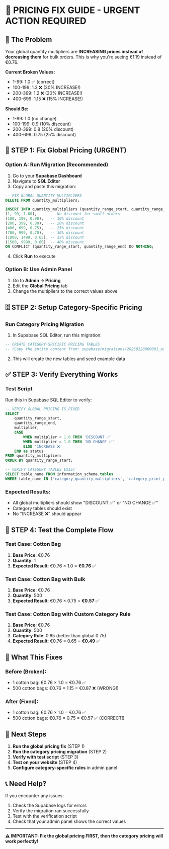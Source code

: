 # 🚨 PRICING FIX GUIDE - URGENT ACTION REQUIRED

## 🎯 **The Problem**
Your global quantity multipliers are **INCREASING prices instead of decreasing them** for bulk orders. This is why you're seeing €1.19 instead of €0.76.

**Current Broken Values:**
- 1-99: 1.0 ✅ (correct)
- 100-199: 1.3 ❌ (30% INCREASE!)
- 200-399: 1.2 ❌ (20% INCREASE!)
- 400-699: 1.15 ❌ (15% INCREASE!)

**Should Be:**
- 1-99: 1.0 (no change)
- 100-199: 0.9 (10% discount)
- 200-399: 0.8 (20% discount)
- 400-699: 0.75 (25% discount)

## 🔧 **STEP 1: Fix Global Pricing (URGENT)**

### **Option A: Run Migration (Recommended)**
1. Go to your **Supabase Dashboard**
2. Navigate to **SQL Editor**
3. Copy and paste this migration:

```sql
-- FIX GLOBAL QUANTITY MULTIPLIERS
DELETE FROM quantity_multipliers;

INSERT INTO quantity_multipliers (quantity_range_start, quantity_range_end, multiplier) VALUES
(1, 99, 1.00),      -- No discount for small orders
(100, 199, 0.90),   -- 10% discount
(200, 399, 0.80),   -- 20% discount
(400, 699, 0.75),   -- 25% discount
(700, 999, 0.70),   -- 30% discount
(1000, 1499, 0.65), -- 35% discount
(1500, 9999, 0.60)  -- 40% discount
ON CONFLICT (quantity_range_start, quantity_range_end) DO NOTHING;
```

4. Click **Run** to execute

### **Option B: Use Admin Panel**
1. Go to **Admin → Pricing**
2. Edit the **Global Pricing** tab
3. Change the multipliers to the correct values above

## 🗄️ **STEP 2: Setup Category-Specific Pricing**

### **Run Category Pricing Migration**
1. In Supabase SQL Editor, run this migration:

```sql
-- CREATE CATEGORY-SPECIFIC PRICING TABLES
-- (Copy the entire content from: supabase/migrations/20250128000001_add_category_specific_pricing.sql)
```

2. This will create the new tables and seed example data

## ✅ **STEP 3: Verify Everything Works**

### **Test Script**
Run this in Supabase SQL Editor to verify:

```sql
-- VERIFY GLOBAL PRICING IS FIXED
SELECT 
    quantity_range_start,
    quantity_range_end,
    multiplier,
    CASE 
        WHEN multiplier < 1.0 THEN 'DISCOUNT ✅'
        WHEN multiplier = 1.0 THEN 'NO CHANGE ✅'
        ELSE 'INCREASE ❌'
    END as status
FROM quantity_multipliers 
ORDER BY quantity_range_start;

-- VERIFY CATEGORY TABLES EXIST
SELECT table_name FROM information_schema.tables 
WHERE table_name IN ('category_quantity_multipliers', 'category_print_prices');
```

### **Expected Results:**
- All global multipliers should show "DISCOUNT ✅" or "NO CHANGE ✅"
- Category tables should exist
- No "INCREASE ❌" should appear

## 🧪 **STEP 4: Test the Complete Flow**

### **Test Case: Cotton Bag**
1. **Base Price**: €0.76
2. **Quantity**: 1
3. **Expected Result**: €0.76 × 1.0 = **€0.76** ✅

### **Test Case: Cotton Bag with Bulk**
1. **Base Price**: €0.76
2. **Quantity**: 500
3. **Expected Result**: €0.76 × 0.75 = **€0.57** ✅

### **Test Case: Cotton Bag with Custom Category Rule**
1. **Base Price**: €0.76
2. **Quantity**: 500
3. **Category Rule**: 0.65 (better than global 0.75)
4. **Expected Result**: €0.76 × 0.65 = **€0.49** ✅

## 🎯 **What This Fixes**

### **Before (Broken):**
- 1 cotton bag: €0.76 × 1.0 = €0.76 ✅
- 500 cotton bags: €0.76 × 1.15 = €0.87 ❌ (WRONG!)

### **After (Fixed):**
- 1 cotton bag: €0.76 × 1.0 = €0.76 ✅
- 500 cotton bags: €0.76 × 0.75 = €0.57 ✅ (CORRECT!)

## 🚀 **Next Steps**

1. **Run the global pricing fix** (STEP 1)
2. **Run the category pricing migration** (STEP 2)
3. **Verify with test script** (STEP 3)
4. **Test on your website** (STEP 4)
5. **Configure category-specific rules** in admin panel

## 📞 **Need Help?**

If you encounter any issues:
1. Check the Supabase logs for errors
2. Verify the migration ran successfully
3. Test with the verification script
4. Check that your admin panel shows the correct values

---

**⚠️ IMPORTANT: Fix the global pricing FIRST, then the category pricing will work perfectly!**
